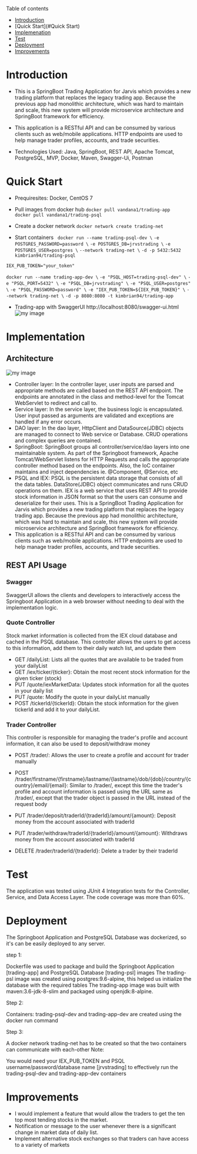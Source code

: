 Table of contents
* [Introduction](#Introduction)
* [Quick Start](#Quick Start)
* [Implemenation](#Implemenation)
* [Test](#Test)
* [Deployment](#Deployment)
* [Improvements](#Improvements)

# Introduction

- This is a SpringBoot Trading Application for Jarvis which provides a new trading platform that replaces the legacy trading app. Because the previous app had monolithic architecture, which was hard to maintain and scale, this new system will provide microservice architecture and SpringBoot framework for efficiency.
- This application is a RESTful API and can be consumed by various clients such as web/mobile applications. HTTP endpoints are used to help manage trader profiles, accounts, and trade securities.

- Technologies Used: Java, SpringBoot, REST API, Apache Tomcat, PostgreSQL, MVP, Docker, Maven, Swagger-Ui, Postman

# Quick Start

- Prequiresites: Docker, CentOS 7
- Pull images from docker hub
``` docker pull vandana1/trading-app ```
```    docker pull vandana1/trading-psql ```

- Create a docker network
``` docker network create trading-net ```

- Start containers
``` docker run --name trading-psql-dev \```
``` -e POSTGRES_PASSWORD=password \ ```
``` -e POSTGRES_DB=jrvstrading \ ```
``` -e POSTGRES_USER=postgres \ ```
``` --network trading-net \ ```
``` -d -p 5432:5432 kimbrian94/trading-psql ```

``` IEX_PUB_TOKEN="your_token" ```

``` docker run --name trading-app-dev \ ```
``` -e "PSQL_HOST=trading-psql-dev" \ ```
``` -e "PSQL_PORT=5432" \ ```
``` -e "PSQL_DB=jrvstrading" \ ```
``` -e "PSQL_USER=postgres" \ ```
``` -e "PSQL_PASSWORD=password" \ ```
``` -e "IEX_PUB_TOKEN=${IEX_PUB_TOKEN}" \ ```
``` --network trading-net \ ```
``` -d -p 8080:8080 -t kimbrian94/trading-app ```

- Trading-app with SwaggerUI
http://localhost:8080/swagger-ui.html
  ![my image](./asset/swagger.png)


# Implementation

## Architecture
![my image](./asset/trading.png)

- Controller layer: In the controller layer, user inputs are parsed and appropriate methods are called based on the REST API endpoint. The endpoints are annotated in the class and method-level for the Tomcat WebServlet to redirect and call to.
- Service layer: In the service layer, the business logic is encapsulated. User input passed as arguments are validated and exceptions are handled if any error occurs.
- DAO layer: In the dao layer, HttpClient and DataSource(JDBC) objects are managed to connect to Web service or Database. CRUD operations and complex queries are contained.
- SpringBoot: SpringBoot groups all controller/service/dao layers into one maintainable system. As part of the Springboot framework, Apache Tomcat/WebServlet listens for HTTP Requests and calls the appropriate controller method based on the endpoints. Also, the IoC container maintains and inject dependencies ie. @Component, @Service, etc
- PSQL and IEX: PSQL is the persistent data storage that consists of all the data tables. DataStore(JDBC) object communicates and runs CRUD operations on them. IEX is a web service that uses REST API to provide stock information in JSON format so that the users can consume and deserialize for their uses. This is a SpringBoot Trading Application for Jarvis which provides a new trading platform that replaces the legacy trading app. Because the previous app had monolithic architecture, which was hard to maintain and scale, this new system will provide microservice architecture and SpringBoot framework for efficiency.
- This application is a RESTful API and can be consumed by various clients such as web/mobile applications. HTTP endpoints are used to help manage trader profiles, accounts, and trade securities.


## REST API Usage

### Swagger
SwaggerUI allows the clients and developers to interactively access the Springboot Application in a web browser without needing to deal with the implementation logic.

### Quote Controller
Stock market information is collected from the IEX cloud database and cached in the PSQL database. This controller allows the users to get access to this information, add them to their daily watch list, and update them

- GET /dailyList: Lists all the quotes that are available to be traded from your dailyList
- GET /iex/ticker/{ticker}: Obtain the most recent stock information for the given ticker (stock)
- PUT /quote/iexMarketData: Updates stock information for all the quotes in your daily list
- PUT /quote: Modify the quote in your dailyList manually
- POST /tickerId/{tickerId}: Obtain the stock information for the given tickerId and add it to your dailyList.

### Trader Controller
This controller is responsible for managing the trader's profile and account information, it can also be used to deposit/withdraw money

- POST /trader/: Allows the user to create a profile and account for trader manually

- POST /trader/firstname/{firstname}/lastname/{lastname}/dob/{dob}/country/{country}/email/{email}: Similar to /trader/, except this time the trader's profile and account information is passed using the URL same as /trader/, except that the trader object is passed in the URL instead of the request body

- PUT /trader/deposit/traderId/{traderId}/amount/{amount}: Deposit money from the account associated with traderId

- PUT /trader/withdraw/traderId/{traderId}/amount/{amount}: Withdraws money from the account associated with traderId

- DELETE /trader/traderId/{traderId}: Delete a trader by their traderId

# Test

The application was tested using JUnit 4 Integration tests for the Controller, Service, and Data Access Layer. The code coverage was more than 60%.

# Deployment

The Springboot Application and PostgreSQL Database was dockerized, so it's can be easily deployed to any server.

step 1:

Dockerfile was used to package and build the Springboot Application [trading-app] and PostgreSQL Database [trading-psl] images
The trading-psl image was created using postgres:9.6-alpine, this helped us initialize the database with the required tables
The trading-app image was built with maven:3.6-jdk-8-slim and packaged using openjdk:8-alpine.

Step 2:

Containers: trading-psql-dev and trading-app-dev are created using the docker run command

Step 3:

A docker network trading-net has to be created so that the two containers can communicate with each-other
Note:

You would need your IEX_PUB_TOKEN and PSQL username/password/database name [jrvstrading] to effectively run the trading-psql-dev and trading-app-dev containers

# Improvements
- I would implement a feature that would allow the traders to get the ten top most tending stocks in the market.
- Notification or message to the user whenever there is a significant change in market data of daily list.
- Implement alternative stock exchanges so that traders can have access to a variety of markets